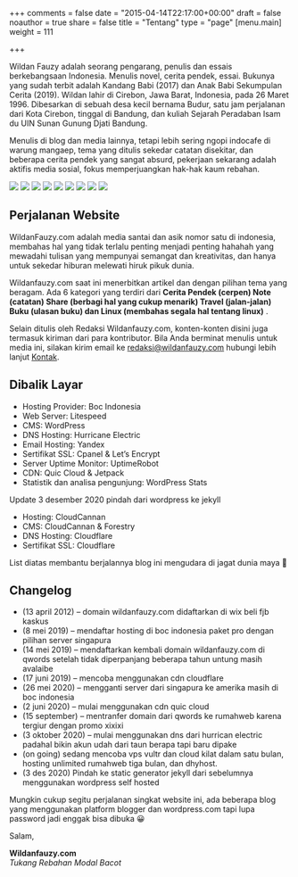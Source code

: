 +++
comments = false
date = "2015-04-14T22:17:00+00:00"
draft = false
noauthor = true
share = false
title = "Tentang"
type = "page"
[menu.main]
weight = 111

+++

Wildan Fauzy adalah seorang pengarang, penulis dan essais berkebangsaan Indonesia. Menulis novel, cerita pendek, essai. Bukunya yang sudah terbit adalah Kandang Babi (2017) dan Anak Babi Sekumpulan Cerita (2019). Wildan lahir di Cirebon, Jawa Barat, Indonesia, pada 26 Maret 1996. Dibesarkan di sebuah desa kecil bernama Budur, satu jam perjalanan dari Kota Cirebon, tinggal di Bandung, dan kuliah Sejarah Peradaban Isam du UIN Sunan Gunung Djati Bandung.

Menulis di blog dan media lainnya, tetapi lebih sering ngopi indocafe di warung mangaep, tema yang ditulis sekedar catatan disekitar, dan beberapa cerita pendek yang sangat absurd, pekerjaan sekarang adalah aktifis media sosial, fokus memperjuangkan hak-hak kaum rebahan.

![](/img/3bcfa-62f58-foto0597.jpg)
![](/img/ebcab-wildan-fauzy.jpg)
![](/img/8b885-img_fk2f0g1637580483.jpg)
![](/img/6cfb7-c78d4-ptdc0030.jpg)
![](/img/73b60-20160907_1545231.jpg)
![](/img/8587e-18278790_1665451626816954_7470397289536058970_o.jpg)
![](/img/wildan-fauzi.jpg)
![](/img/wildan.jpg)
![](/img/fauzy.jpg)


## Perjalanan Website

WildanFauzy.com adalah media santai dan asik nomor satu di indonesia, membahas hal yang tidak terlalu penting menjadi penting hahahah yang mewadahi tulisan yang mempunyai semangat dan kreativitas, dan hanya untuk sekedar hiburan melewati hiruk pikuk dunia.

Wildanfauzy.com saat ini menerbitkan artikel dan dengan pilihan tema yang beragam. Ada 6 kategori yang terdiri dari **Cerita Pendek (cerpen) Note (catatan) Share (berbagi hal yang cukup menarik) Travel (jalan-jalan) Buku (ulasan buku) dan Linux (membahas segala hal tentang linux)** .

Selain ditulis oleh Redaksi Wildanfauzy.com, konten-konten disini juga termasuk kiriman dari para kontributor. Bila Anda berminat menulis untuk media ini, silakan kirim email ke [redaksi@wildanfauzy.com](mailto:redaksi@wildanfauzy.com "email redaksi") hubungi lebih lanjut [Kontak](https://wildanfauzy.com/kontak/ "kontak").

## Dibalik Layar

* Hosting Provider: Boc Indonesia
* Web Server: Litespeed
* CMS: WordPress
* DNS Hosting: Hurricane Electric
* Email Hosting: Yandex
* Sertifikat SSL: Cpanel & Let’s Encrypt
* Server Uptime Monitor: UptimeRobot
* CDN: Quic Cloud & Jetpack
* Statistik dan analisa pengunjung: WordPress Stats

Update 3 desember 2020 pindah dari wordpress ke jekyll

* Hosting: CloudCannan
* CMS: CloudCannan & Forestry
* DNS Hosting: Cloudflare
* Sertifikat SSL: Cloudflare

List diatas membantu berjalannya blog ini mengudara di jagat dunia maya 🙂

## Changelog

* (13 april 2012) – domain wildanfauzy.com didaftarkan di wix beli fjb kaskus
* (8 mei 2019) – mendaftar hosting di boc indonesia paket pro dengan pilihan server singapura
* (14 mei 2019) – mendaftarkan kembali domain wildanfauzy.com di qwords setelah tidak diperpanjang beberapa tahun untung masih avalaibe
* (17 juni 2019) – mencoba menggunakan cdn cloudflare
* (26 mei 2020) – mengganti server dari singapura ke amerika masih di boc indonesia
* (2 juni 2020) – mulai menggunakan cdn quic cloud
* (15 september) – mentranfer domain dari qwords ke rumahweb karena tergiur dengan promo xixixi
* (3 oktober 2020) – mulai menggunakan dns dari hurrican electric padahal bikin akun udah dari taun berapa tapi baru dipake
* (on going) sedang mencoba vps vultr dan cloud kilat dalam satu bulan, hosting unlimited rumahweb tiga bulan, dan dhyhost.
* (3 des 2020) Pindah ke static generator jekyll dari sebelumnya menggunakan wordpress self hosted

Mungkin cukup segitu perjalanan singkat website ini, ada beberapa blog yang menggunakan platform blogger dan wordpress.com tapi lupa password jadi enggak bisa dibuka 😀

Salam,

**Wildanfauzy.com**  
_Tukang Rebahan Modal Bacot_
